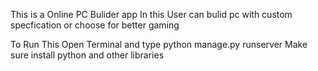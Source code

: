 This is a Online PC Bulider app
In this User can bulid pc with custom specfication or choose for better gaming

To Run This
Open Terminal and type python manage.py runserver
Make sure install python and other libraries
